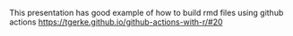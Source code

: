 This presentation has good example of how to build rmd files using github actions https://tgerke.github.io/github-actions-with-r/#20